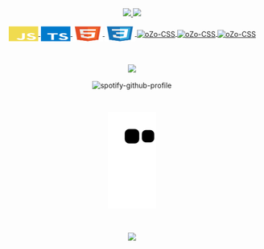 
<div align="center">
  <a href="https://github.com/strkalec">
  <img height="180em" src="https://github-readme-stats.vercel.app/api?username=strkalec&show_icons=true&theme=material-palenight&include_all_commits=true&count_private=true"/>
  <img height="180em" src="https://github-readme-stats.vercel.app/api/top-langs/?username=strkalec&layout=compact&langs_count=7&theme=material-palenight"/>
</div>
<div align="center"><br>
  <img align="center" alt="oZo-Js" height="30" width="60" src="https://raw.githubusercontent.com/devicons/devicon/master/icons/javascript/javascript-plain.svg">
  <img align="center" alt="oZo-Ts" height="30" width="60" src="https://raw.githubusercontent.com/devicons/devicon/master/icons/typescript/typescript-plain.svg">
  <img align="center" alt="oZo-HTML" height="30" width="60" src="https://raw.githubusercontent.com/devicons/devicon/master/icons/html5/html5-original.svg">
  <img align="center" alt="oZo-CSS" height="30" width="60" src="https://raw.githubusercontent.com/devicons/devicon/master/icons/css3/css3-original.svg"> 
   <img align="center" alt="oZo-CSS" height="70" width="60" src="https://cdn.jsdelivr.net/gh/devicons/devicon/icons/nodejs/nodejs-original-wordmark.svg"> 
  <img align="center" alt="oZo-CSS" height="40" width="60" src="https://cdn.jsdelivr.net/gh/devicons/devicon/icons/docker/docker-original-wordmark.svg">
  <img align="center" alt="oZo-CSS" height="40" width="60" src="https://cdn.jsdelivr.net/gh/devicons/devicon/icons/kubernetes/kubernetes-plain-wordmark.svg">


  


  
</div>
  
  ##
 <br>
<div align="center"> 
  <a href="https://www.linkedin.com/in/strkalec/" target="_blank"><img src="https://img.shields.io/badge/-LinkedIn-%230077B5?style=for-the-badge&logo=linkedin&logoColor=white" target="_blank"></a> 
 
  <br>

   ![spotify-github-profile](https://spotify-github-profile.vercel.app/api/view?uid=12171663165&cover_image=true&theme=default)
  
 </div>

<div align="center">
<br>
  

 ![Snake animation](https://github.com/strkalec/strkalec/blob/output/github-contribution-grid-snake.svg)

  <br>

  ![](https://komarev.com/ghpvc/?username=sTrkalec&label=📈+You+are+visitor+number&color=blueviolet)
</div>
